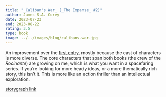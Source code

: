 ```yaml
---
title: "_Caliban's War_ (_The Expanse_ #2)"
author: James S.A. Corey
date: 2023-07-23
end: 2023-08-22
rating: 3.5
type: book
image: ../../images/blog/calibans-war.jpg
---
```


An improvement over the [first entry](/quick-reviews/leviathan-wakes), mostly because the cast of characters is more diverse. The core characters that span both books (the crew of the _Rocinante_) are growing on me, which is what you want in a spacefaring series. If you’re looking for more heady ideas, or a more thematically rich story, this isn’t it. This is more like an action thriller than an intellectual exploration.

[storygraph link][1]

[1]:	https://app.thestorygraph.com/books/6ee42b37-d034-40e9-a600-456e9e0fe209
